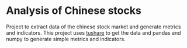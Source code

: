 # Analysis of Chinese stocks

Project to extract data of the chinese stock market and generate metrics and indicators.
This project uses [tushare](http://tushare.org/) to get the data and pandas and numpy to generate simple metrics and indicators.
